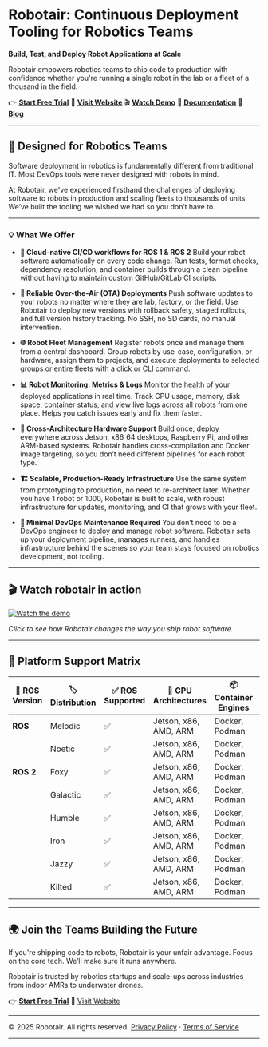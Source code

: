 # Robotair: Continuous Deployment Tooling for Robotics Teams

**Build, Test, and Deploy Robot Applications at Scale**

Robotair empowers robotics teams to ship code to production with confidence whether you're running a single robot in the lab or a fleet of a thousand in the field.

👉 [**Start Free Trial**](https://forms.gle/UFkR3ZqZeTVmBJFr7)
🔗 [**Visit Website**](https://robotair.io)
🎬 [**Watch Demo**](https://www.youtube.com/watch?v=kTrm6QVvKZ)
📖 [**Documentation**](https://docs.robotair.io)
📝 [**Blog**](https://blog.robotair.io)

---

## 🧠 Designed for Robotics Teams

Software deployment in robotics is fundamentally different from traditional IT. Most DevOps tools were never designed with robots in mind.

At Robotair, we've experienced firsthand the challenges of deploying software to robots in production and scaling fleets to thousands of units. We’ve built the tooling we wished we had so you don’t have to.

---

### 💡 What We Offer

- **🔁 Cloud-native CI/CD workflows for ROS 1 & ROS 2**
  Build your robot software automatically on every code change.
  Run tests, format checks, dependency resolution, and container builds through a clean pipeline without having to maintain custom GitHub/GitLab CI scripts.

- **🎯 Reliable Over-the-Air (OTA) Deployments**
  Push software updates to your robots no matter where they are lab, factory, or the field.
  Use Robotair to deploy new versions with rollback safety, staged rollouts, and full version history tracking. No SSH, no SD cards, no manual intervention.

- **🌐 Robot Fleet Management**
  Register robots once and manage them from a central dashboard.
  Group robots by use-case, configuration, or hardware, assign them to projects, and execute deployments to selected groups or entire fleets with a click or CLI command.

- **📊 Robot Monitoring: Metrics & Logs**
  Monitor the health of your deployed applications in real time.
  Track CPU usage, memory, disk space, container status, and view live logs across all robots from one place. Helps you catch issues early and fix them faster.

- **🧩 Cross-Architecture Hardware Support**
  Build once, deploy everywhere across Jetson, x86\_64 desktops, Raspberry Pi, and other ARM-based systems.
  Robotair handles cross-compilation and Docker image targeting, so you don’t need different pipelines for each robot type.

- **🏗️ Scalable, Production-Ready Infrastructure**
  Use the same system from prototyping to production, no need to re-architect later.
  Whether you have 1 robot or 1000, Robotair is built to scale, with robust infrastructure for updates, monitoring, and CI that grows with your fleet.

- **🔧 Minimal DevOps Maintenance Required**
  You don’t need to be a DevOps engineer to deploy and manage robot software.
  Robotair sets up your deployment pipeline, manages runners, and handles infrastructure behind the scenes so your team stays focused on robotics development, not tooling.

---


## 🎬 Watch robotair in action

[![Watch the demo](https://img.youtube.com/vi/kTrm6QVvKZ0/maxresdefault.jpg)](https://www.youtube.com/watch?v=kTrm6QVvKZ0)

*Click to see how Robotair changes the way you ship robot software.*

---

## 🔧 Platform Support Matrix

| 🤖 ROS Version | 🏷️ Distribution | ✅ ROS Supported | 🧠 CPU Architectures  | 📦 Container Engines | 🔁 CI/CD Providers |
| -------------- | ---------------- | --------------- | --------------------- | -------------------- | ------------------ |
| **ROS**        | Melodic          | ✅               | Jetson, x86, AMD, ARM | Docker, Podman       | GitHub, GitLab     |
|                | Noetic           | ✅               | Jetson, x86, AMD, ARM | Docker, Podman       | GitHub, GitLab     |
| **ROS 2**      | Foxy             | ✅               | Jetson, x86, AMD, ARM | Docker, Podman       | GitHub, GitLab     |
|                | Galactic         | ✅               | Jetson, x86, AMD, ARM | Docker, Podman       | GitHub, GitLab     |
|                | Humble           | ✅               | Jetson, x86, AMD, ARM | Docker, Podman       | GitHub, GitLab     |
|                | Iron             | ✅               | Jetson, x86, AMD, ARM | Docker, Podman       | GitHub, GitLab     |
|                | Jazzy            | ✅               | Jetson, x86, AMD, ARM | Docker, Podman       | GitHub, GitLab     |
|                | Kilted           | ✅               | Jetson, x86, AMD, ARM | Docker, Podman       | GitHub, GitLab     |

---
## 🌍 Join the Teams Building the Future

If you're shipping code to robots, Robotair is your unfair advantage.
Focus on the core tech. We’ll make sure it runs anywhere.

Robotair is trusted by robotics startups and scale-ups across industries from indoor AMRs to underwater drones.

👉 [**Start Free Trial**](https://forms.gle/UFkR3ZqZeTVmBJFr7) 
🔗 [Visit Website](https://robotair.io)

---

© 2025 Robotair. All rights reserved.
[Privacy Policy](https://robotair.io/legal/privacy) · [Terms of Service](https://robotair.io/legal/robotair-terms-service)

---
